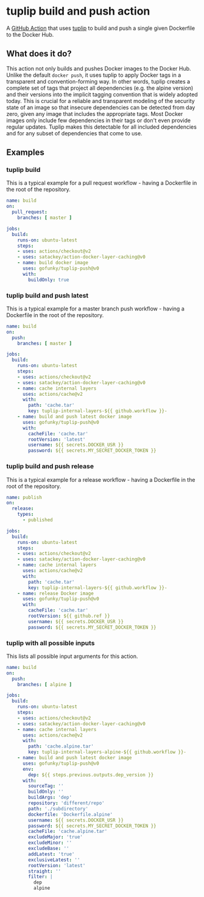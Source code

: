 # tuplip build and push action
A [GitHub Action](https://github.com/features/actions) that uses [tuplip](https://github.com/gofunky/tuplip) to build and push a single given Dockerfile 
to the Docker Hub.

## What does it do?

This action not only builds and pushes Docker images to the Docker Hub.
Unlike the default `docker push`, it uses tuplip to apply Docker tags in a transparent and convention-forming way.
In other words, tuplip creates a complete set of tags that project all dependencies (e.g. the alpine version) 
and their versions into the implicit tagging convention that is widely adopted today.
This is crucial for a reliable and transparent modeling of the security state of an image
so that insecure dependencies can be detected from day zero, given any image that includes the appropriate tags.
Most Docker images only include few dependencies in their tags or don't even provide regular updates.
Tuplip makes this detectable for all included dependencies and for any subset of dependencies that come to use.

## Examples

### tuplip build

This is a typical example for a pull request workflow - having a Dockerfile in the root of the repository.

```yaml
name: build
on:
  pull_request:
    branches: [ master ]

jobs:
  build:
    runs-on: ubuntu-latest
    steps:
    - uses: actions/checkout@v2
    - uses: satackey/action-docker-layer-caching@v0
    - name: build docker image
      uses: gofunky/tuplip-push@v0
      with:
        buildOnly: true
```

### tuplip build and push latest

This is a typical example for a master branch push workflow - having a Dockerfile in the root of the repository.

```yaml
name: build
on:
  push:
    branches: [ master ]

jobs:
  build:
    runs-on: ubuntu-latest
    steps:
    - uses: actions/checkout@v2
    - uses: satackey/action-docker-layer-caching@v0
    - name: cache internal layers
      uses: actions/cache@v2
      with:
        path: 'cache.tar'
        key: tuplip-internal-layers-${{ github.workflow }}-
    - name: build and push latest docker image
      uses: gofunky/tuplip-push@v0
      with:
        cacheFile: 'cache.tar'
        rootVersion: 'latest'
        username: ${{ secrets.DOCKER_USR }}
        password: ${{ secrets.MY_SECRET_DOCKER_TOKEN }}
```

### tuplip build and push release

This is a typical example for a release workflow - having a Dockerfile in the root of the repository.

```yaml
name: publish
on:
  release:
    types:
      - published

jobs:
  build:
    runs-on: ubuntu-latest
    steps:
    - uses: actions/checkout@v2
    - uses: satackey/action-docker-layer-caching@v0
    - name: cache internal layers
      uses: actions/cache@v2
      with:
        path: 'cache.tar'
        key: tuplip-internal-layers-${{ github.workflow }}-
    - name: release Docker image
      uses: gofunky/tuplip-push@v0
      with:
        cacheFile: 'cache.tar'
        rootVersion: ${{ github.ref }}
        username: ${{ secrets.DOCKER_USR }}
        password: ${{ secrets.MY_SECRET_DOCKER_TOKEN }}
```

### tuplip with all possible inputs

This lists all possible input arguments for this action.

```yaml
name: build
on:
  push:
    branches: [ alpine ]

jobs:
  build:
    runs-on: ubuntu-latest
    steps:
    - uses: actions/checkout@v2
    - uses: satackey/action-docker-layer-caching@v0
    - name: cache internal layers
      uses: actions/cache@v2
      with:
        path: 'cache.alpine.tar'
        key: tuplip-internal-layers-alpine-${{ github.workflow }}-
    - name: build and push latest docker image
      uses: gofunky/tuplip-push@v0
      env:
        dep: ${{ steps.previous.outputs.dep_version }}
      with:
        sourceTag: ''
        buildOnly: ''
        buildArgs: 'dep'
        repository: 'different/repo'
        path: './subdirectory'
        dockerfile: 'Dockerfile.alpine'
        username: ${{ secrets.DOCKER_USR }}
        password: ${{ secrets.MY_SECRET_DOCKER_TOKEN }}
        cacheFile: 'cache.alpine.tar'
        excludeMajor: 'true'
        excludeMinor: ''
        excludeBase: ''
        addLatest: 'true'
        exclusiveLatest: ''
        rootVersion: 'latest'
        straight: ''
        filter: |
          dep
          alpine
```
